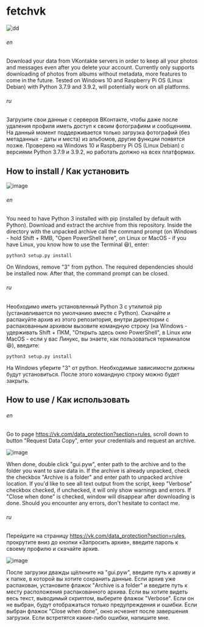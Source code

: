 # fetchvk

![dd](https://user-images.githubusercontent.com/77976599/156900383-cb11fe9f-5b66-43e4-a781-9fa5ec52162e.png)

###### en
Download your data from VKontakte servers in order to keep all your photos and messages even after you delete your account.
Currently only supports downloading of photos from albums without metadata, more features to come in the future.
Tested on Windows 10 and Raspberry Pi OS (Linux Debian) with Python 3.7.9 and 3.9.2, will potentially work on all platforms.

###### ru
Загрузите свои данные с серверов ВКонтакте, чтобы даже после удаления профиля иметь доступ к своим фотографиям и сообщениям.
На данный момент поддерживается только загрузка фотографий (без метаданных - даты и места) из альбомов, другие функции появятся позже.
Проверено на Windows 10 и Raspberry Pi OS (Linux Debian) с версиями Python 3.7.9 и 3.9.2, но работать должно на всех платформах.

## How to install / Как установить

![image](https://user-images.githubusercontent.com/77976599/156900698-6be6b300-b113-4b9e-8f8c-bb6067f6716a.png)

###### en
You need to have Python 3 installed with pip (installed by default with Python). Download and extract the archive from this repository. Inside the directory with the unpacked archive call the command prompt (on Windows - hold Shift + RMB, "Open PowerShell here", on Linux or MacOS - if you have Linux, you know how to use the Terminal :laughing:), enter:
```
python3 setup.py install
```
On Windows, remove "3" from python.
The required dependencies should be installed now. After that, the command prompt can be closed.

###### ru
Необходимо иметь установленный Python 3 с утилитой pip (устанавливается по умолчанию вместе с Python). Скачайте и распакуйте архив из этого репозитория, внутри директории с распакованным архивом вызовите командную строку (на Windows - удерживать Shift + ПКМ, "Открыть здесь окно PowerShell", в Linux или MacOS - если у вас Линукс, вы знаете, как пользоваться терминалом :laughing:), введите:
```
python3 setup.py install
```
На Windows уберите "3" от python.
Необходимые зависимости должны будут установиться. После этого командную строку можно будет закрыть.

## How to use / Как использовать
###### en
Go to page https://vk.com/data_protection?section=rules, scroll down to button "Request Data Copy", enter your credentials and request an archive.

![image](https://user-images.githubusercontent.com/77976599/156900448-abb44ed2-6adf-4acd-a473-df30fe9923cb.png)

When done, double click "gui.pyw", enter path to the archive and to the folder you want to save data in. If the archive is already unpacked, check the checkbox "Archive is a folder" and enter path to unpacked archive location. If you'd like to see all text output from the script, keep "Verbose" checkbox checked, if unchecked, it will only show warnings and errors. If "Close when done" is checked, window will disappear after downloading is done.
Should you encounter any errors, don't hesitate to contact me.

###### ru
Перейдите на страницу https://vk.com/data_protection?section=rules, прокрутите вниз до кнопки «Запросить архив», введите пароль к своему профилю и скачайте архив.

![image](https://user-images.githubusercontent.com/77976599/156900236-3a1b6061-7765-41ce-bb60-9c27882ee4ae.png)

После загрузки дважды щёлкните на "gui.pyw", введите путь к архиву и к папке, в которой вы хотите сохранить данные. Если архив уже распакован, установите флажок "Archive is a folder" и введите путь к месту расположения распакованного архива. Если вы хотите видеть весь текст, выводимый скриптом, выберите флажок "Verbose". Если он не выбран, будут отображаться только предупреждения и ошибки. Если выбран флажок "Close when done", окно исчезнет после завершения загрузки.
Если встретятся какие-либо ошибки, напишите мне.
